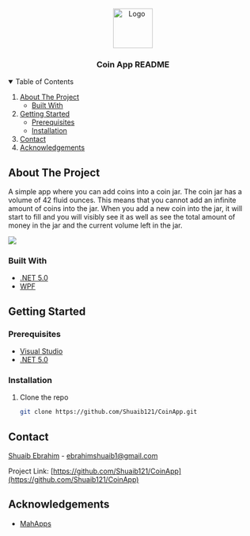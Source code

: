 <br />
<p align="center">
  <a href="https://github.com/othneildrew/Best-README-Template">
    <img src="https://cdn.icon-icons.com/icons2/516/PNG/512/coin_money_icon-icons.com_51091.png" alt="Logo" width="80" height="80">
  </a>

  <h3 align="center">Coin App README</h3>

<details open="open">
  <summary>Table of Contents</summary>
  <ol>
    <li>
      <a href="#about-the-project">About The Project</a>
      <ul>
        <li><a href="#built-with">Built With</a></li>
      </ul>
    </li>
    <li>
      <a href="#getting-started">Getting Started</a>
      <ul>
        <li><a href="#prerequisites">Prerequisites</a></li>
        <li><a href="#installation">Installation</a></li>
      </ul>
    </li>
    <li><a href="#contact">Contact</a></li>
    <li><a href="#acknowledgements">Acknowledgements</a></li>
  </ol>
</details>

## About The Project

A simple app where you can add coins into a coin jar. The coin jar has a volume of 42 fluid ounces. This means that you cannot add an infinite amount of coins into the jar. When you add a new coin into the jar, it will start to fill and you will visibly see it as well as see the total amount of money in the jar and the current volume left in the jar.

<img src="https://i.imgur.com/uyrzuEG.gif">

### Built With

* [.NET 5.0](https://dotnet.microsoft.com/download/dotnet/5.0)
* [WPF](https://docs.microsoft.com/en-us/dotnet/desktop/wpf/?view=netdesktop-5.0)

## Getting Started

### Prerequisites

* [Visual Studio](https://visualstudio.microsoft.com/downloads/)
* [.NET 5.0](https://dotnet.microsoft.com/download/dotnet/5.0)

### Installation

1. Clone the repo
   ```sh
   git clone https://github.com/Shuaib121/CoinApp.git
   ```

## Contact

[Shuaib Ebrahim](https://www.linkedin.com/in/shuaib-ebrahim-54028721a/) - ebrahimshuaib1@gmail.com

Project Link: [https://github.com/Shuaib121/CoinApp](https://github.com/Shuaib121/CoinApp)

## Acknowledgements
* [MahApps](https://github.com/MahApps/MahApps.Metro)
